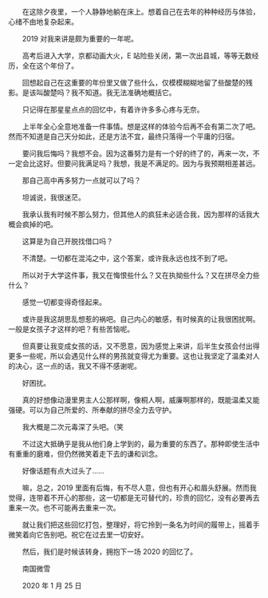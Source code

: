 　　在这除夕夜里，一个人静静地躺在床上。想着自己在去年的种种经历与体验，心绪不由地复杂起来。

　　2019 对我来讲是颇为重要的一年呢。

　　高考后进入大学，京都动画大火，E 站险些关闭，第一次出县城，等等无数经历，全在这个年份了。

　　回想起自己在这重要的年份里又做了些什么，仅模模糊糊地留了些酸楚的残影。是该叫酸楚吗？我不知道。我无法准确地概括它。

　　只记得在那星星点点的回忆中，有着许许多多心疼与无奈。

　　上半年全心全意地准备一件事情。想是这样的体验今后再不会有第二次了吧。然而不知道是自己天分如此，还是方法不宜，最终只落得一个平庸的归宿。

　　要问我后悔吗？我想不会。因为这番努力是有一个好的终了的，再来一次，不一定会比这好。但要问我满足吗？我想，我是不满足的。因为与我预期相差甚远。

　　那自己高中再多努力一点就可以了吗？

　　坦诚说，我很迷茫。

　　我承认我有时候不那么努力，但其他人的疯狂未必适合我，因为那样的话我大概会疯掉的吧。

　　这算是为自己开脱找借口吗？

　　不清楚。一切都在混沌之中，这个答案，或许我永远也找不到了吧。

　　所以对于大学这件事，我又在悔恨些什么？又在执拗些什么？又在拼尽全力些什么？

　　感觉一切都变得奇怪起来。

　　或许是我这胡思乱想惹的祸吧。自己内心的敏感，有时候真的让我很困扰啊。一般是女孩子才这样的吧？有些苦恼呢。

　　但真要让我变成女孩的话，又不愿意，因为感觉上来讲，后半生女孩会付出得更多一些呢，所以会遇见什么样的男孩就变得尤为重要。这也让我坚定了温柔对人的决心，这一点的话，我又不得不感谢呢。

　　好困扰。

　　真的好想像动漫里男主人公那样啊，像桐人啊，威廉啊那样的，既能温柔又能强硬。可以为自己所爱的、所奉献的拼尽全力去守护。

　　我大概是二次元毒深了头吧。（笑

　　不过这大抵确乎是我从他们身上学到的，最为重要的东西了。那种即使生活中有重重的磨难，但仍然微笑着走下去的谦和训念。

　　好像话题有点大过头了……

　　嘛，总之，2019 里面有后悔，有不尽人意，但也有开心和眉头舒展。然而我觉得，连带着不开心的那些，这一切都是无可替代的，珍贵的回忆，没有必要再去重来一次。也不可能再去重来一次。

　　就让我们把这些回忆打包，整理好，将它拎到一条名为时间的履带上，摇着手微笑着向它告别吧。祝它在过去里一切安好。

　　然后，我们是时候该转身，拥抱下一场 2020 的回忆了。



　　南国微雪

　　2020 年 1 月 25 日

